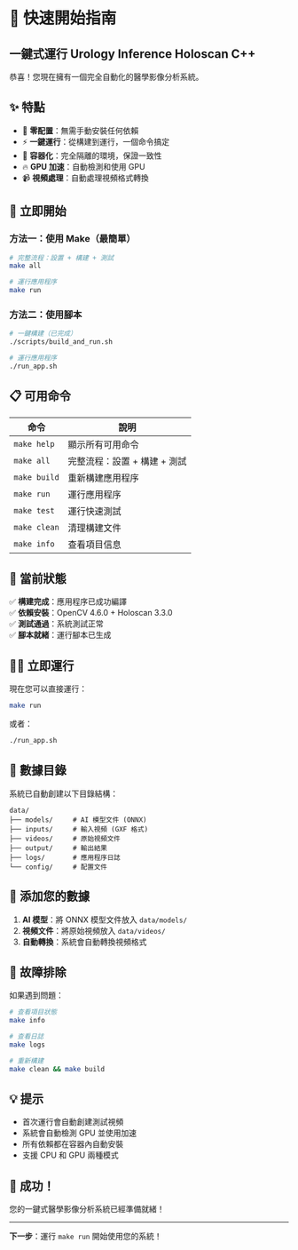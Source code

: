 # 🚀 快速開始指南

## 一鍵式運行 Urology Inference Holoscan C++

恭喜！您現在擁有一個完全自動化的醫學影像分析系統。

## ✨ 特點

- 🎯 **零配置**：無需手動安裝任何依賴
- ⚡ **一鍵運行**：從構建到運行，一個命令搞定
- 🐳 **容器化**：完全隔離的環境，保證一致性
- 🔥 **GPU 加速**：自動檢測和使用 GPU
- 📹 **視頻處理**：自動處理視頻格式轉換

## 🚀 立即開始

### 方法一：使用 Make（最簡單）

```bash
# 完整流程：設置 + 構建 + 測試
make all

# 運行應用程序
make run
```

### 方法二：使用腳本

```bash
# 一鍵構建（已完成）
./scripts/build_and_run.sh

# 運行應用程序
./run_app.sh
```

## 📋 可用命令

| 命令 | 說明 |
|------|------|
| `make help` | 顯示所有可用命令 |
| `make all` | 完整流程：設置 + 構建 + 測試 |
| `make build` | 重新構建應用程序 |
| `make run` | 運行應用程序 |
| `make test` | 運行快速測試 |
| `make clean` | 清理構建文件 |
| `make info` | 查看項目信息 |

## 🎯 當前狀態

✅ **構建完成**：應用程序已成功編譯  
✅ **依賴安裝**：OpenCV 4.6.0 + Holoscan 3.3.0  
✅ **測試通過**：系統測試正常  
✅ **腳本就緒**：運行腳本已生成  

## 🏃‍♂️ 立即運行

現在您可以直接運行：

```bash
make run
```

或者：

```bash
./run_app.sh
```

## 📁 數據目錄

系統已自動創建以下目錄結構：

```
data/
├── models/     # AI 模型文件 (ONNX)
├── inputs/     # 輸入視頻 (GXF 格式)
├── videos/     # 原始視頻文件
├── output/     # 輸出結果
├── logs/       # 應用程序日誌
└── config/     # 配置文件
```

## 🔧 添加您的數據

1. **AI 模型**：將 ONNX 模型文件放入 `data/models/`
2. **視頻文件**：將原始視頻放入 `data/videos/`
3. **自動轉換**：系統會自動轉換視頻格式

## 🐛 故障排除

如果遇到問題：

```bash
# 查看項目狀態
make info

# 查看日誌
make logs

# 重新構建
make clean && make build
```

## 💡 提示

- 首次運行會自動創建測試視頻
- 系統會自動檢測 GPU 並使用加速
- 所有依賴都在容器內自動安裝
- 支援 CPU 和 GPU 兩種模式

## 🎉 成功！

您的一鍵式醫學影像分析系統已經準備就緒！

---

**下一步**：運行 `make run` 開始使用您的系統！ 